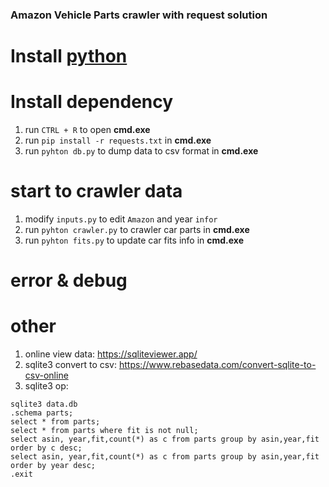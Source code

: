 ### Amazon Vehicle Parts crawler with request solution

# Install [python](https://www.python.org/downloads/)
# Install dependency
1. run `CTRL + R` to open **cmd.exe**
1. run `pip install -r requests.txt` in **cmd.exe**
1. run `pyhton db.py` to dump data to csv format in **cmd.exe**
# start to crawler data
1. modify `inputs.py` to edit `Amazon` and year `infor`
1. run `pyhton crawler.py` to crawler car parts in **cmd.exe**
1. run `pyhton fits.py` to update car fits info in **cmd.exe**

# error & debug
# other
1. online view data: https://sqliteviewer.app/
1. sqlite3 convert to csv: https://www.rebasedata.com/convert-sqlite-to-csv-online
1. sqlite3 op:

```shell
sqlite3 data.db
.schema parts;
select * from parts;
select * from parts where fit is not null;
select asin, year,fit,count(*) as c from parts group by asin,year,fit order by c desc;
select asin, year,fit,count(*) as c from parts group by asin,year,fit order by year desc;
.exit

```
